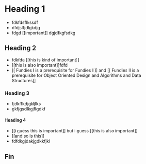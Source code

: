 # Heading 1

- fdkfdsflkssdf
- dfdjslfjdlgkdjg
- fdgd [[important]] dgjdfkgfsdkg

## Heading 2

- fdkfda [[this is kind of important]]
- [[this is also important]]fdfd
- [[ Fundies I is a prerequisite for Fundies II]] and [[ Fundies II is a prerequisite for Object
  Oriented Design and Algorithms and Data Structures]]

### Heading 3

- fjdkffkdjgkljlks
- gkfjgsdlkgjflgdkf

#### Heading 4

- [[i guess this is important]] but i guess [[this is also important]]
- [[and so is this]]
- fdfdkgjdakjgdkkfjkl

## Fin